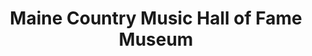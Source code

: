---
layout: repo
title: "Maine Country Music Hall of Fame Museum"
id: 2939
permalink: repos/2939/
---